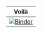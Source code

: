 | Voilà |
| :---------------------: |
| [![Binder](https://mybinder.org/badge_logo.svg)](https://mybinder.org/v2/gh/FerdaosP/voila/HEAD?urlpath=voila%2Ftree%2Fnotebooks) |
